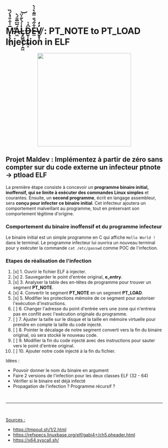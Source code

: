 # M̵̢̨̗̤̠͔̅͑͋̎̉̀́̏̕Á̴͖̅͆̅͌́̀L̴̡̻͚͙͉͎̭͖̇̾́̀͊̇̈͝D̶̬̹͔̗̲͖̝͆̽͛E̶̤͋̋́̐̿̎̀̾̀V̸̬̥͓̓̒ : PT_NOTE to PT_LOAD Injection in ELF


<p align="center">
  <img src="https://github.com/user-attachments/assets/fb379c8c-fadb-4d42-b796-26fdc65862e0" width="300"/>
</p>




## Projet Maldev : Implémentez à partir de zéro sans compter sur du code externe un infecteur ptnote → ptload ELF

La première étape consiste à concevoir un **programme binaire initial, inoffensif, qui se limite à exécuter des commandes Linux simples** et courantes. Ensuite, un **second programme**, écrit en langage assembleur, sera **conçu pour infecter ce binaire initial**. Cet infecteur ajoutera un comportement malveillant au programme, tout en préservant son comportement légitime d'origine.

### Comportement du binaire inoffensif et du programme infecteur

Le binaire initial est un simple programme en C qui affiche `Hello World !` dans le terminal.
Le programme infecteur lui ouvrira un nouveau terminal pour y exécuter la commande `cat /etc/passwd` comme POC de l'infection.


### Etapes de réalisation de l'infection
1. [x] 1. Ouvrir le fichier ELF à injecter. 
2. [x] 2. Sauvegarder le point d'entrée original, **e_entry**.  
3. [x] 3. Analyser la table des en-têtes de programme pour trouver un segment **PT_NOTE**.  
4. [x] 4. Convertir le segment **PT_NOTE** en un segment **PT_LOAD**.  
5. [x] 5. Modifier les protections mémoire de ce segment pour autoriser l'exécution d'instructions.  
6. [ ] 6. Changer l'adresse du point d'entrée vers une zone qui n'entrera pas en conflit avec l'exécution originale du programme.  
7. [ ] 7. Ajuster la taille sur le disque et la taille en mémoire virtuelle pour prendre en compte la taille du code injecté.  
8. [ ] 8. Pointer le décalage de notre segment converti vers la fin du binaire original, où sera stocké le nouveau code.  
9. [ ] 9. Modifier la fin du code injecté avec des instructions pour sauter vers le point d'entrée original.  
10. [ ] 10. Ajouter notre code injecté à la fin du fichier.  

Idées : 
- Pouvoir donner le nom du binaire en argument 
- Faire 2 versions de l'infection pour les deux classes ELF (32 - 64)
- Vérifier si le binaire est déjà infecté
- Propagation de l'infection ? Programme récursif ?

<br>

___

<br>

<u>Sources : </u>
- https://tmpout.sh/1/2.html
- https://refspecs.linuxbase.org/elf/gabi4+/ch5.pheader.html
- https://x64.syscall.sh/
